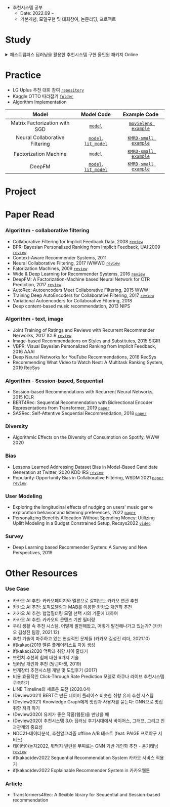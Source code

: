 - 추천시스템 공부
  - Date: 2022.09 ~
  - 기본개념, 모델구현 및 대회참여, 논문리딩, 프로젝트

# Study

<details>
<summary>패스트캠퍼스 딥러닝을 활용한 추천시스템 구현 올인원 패키지 Online</summary>
<div markdown="1">

- data
  - MovieLens(small)
  - KMRD(small)
  - Netflix
- 이론 (summary)
  - [content-based filtering](./fastcampus_lecture/summary/contents_based_filtering.md)
  - [neighborhood-based collaborative filtering](./fastcampus_lecture/summary/neighborhood_based_collaborative_filtering.md)
  - [model-based filtering](./fastcampus_lecture/summary/model_based_filtering.md)
  - [hybrid recommender system](./fastcampus_lecture/summary/hybrid_recommender_system.md)
  - [contextual aware recommender system](./fastcampus_lecture/summary/contextual_aware_recommender_system.md)
  - [evaluation metric](./fastcampus_lecture/summary/evaluation_metric.md)
- 실습 (code)
  - [movielens EDA](./fastcampus_lecture/notebook/00_movielens_eda.ipynb)
  - [movielens simple model](./fastcampus_lecture/notebook/01_movielens_simple_model.ipynb)
  - [movielens content-based filtering: TFIDF](./fastcampus_lecture/notebook/02_movielens_contents_based_filtering_TFIDF.ipynb)
  - [movielens neighborhood-based collaborative filtering](./fastcampus_lecture/notebook/03_movielens_neighborhood_based_collaborative_filtering.ipynb)
  - [movielens matrix factorization: svd](./fastcampus_lecture/notebook/04_movielens_matrix_factorization_svd.ipynb)
  - [KMRD, Netflix EDA](./fastcampus_lecture/notebook/05_KMRD_netflix_eda.ipynb)

</div>
</details>

# Practice

- LG Uplus 추천 대회 참여 [`repository`](https://github.com/minsoo9506/lg-uplus-RecSys-competition)
- Kaggle OTTO 따라잡기 [`folder`](./kaggle_OTTO/)
- Algorithm Implementation

|             Model              |                                      Model Code                                      |                           Example Code                           |
| :----------------------------: | :----------------------------------------------------------------------------------: | :--------------------------------------------------------------: |
| Matrix Factorization with SGD  |                             [`model`](./src/model/MF.py)                             | [`movielens example`](./notebook/example_MF_SGD_movielens.ipynb) |
| Neural Collaborative Filtering |    [`model`](./src/model/NCF.py), [`lit_model`](./src/lit_model/NCF_lit_model.py)    |             [`KMRD-small example`](./src/run_NCF.py)             |
|     Factorization Machine      |                             [`model`](./src/model/FM.py)                             |  [`KMRD-small example`](./notebook/example_FM_KMRD_small.ipynb)  |
|             DeepFM             | [`model`](./src/model/DeepFM.py), [`lit_model`](./src/lit_model/DeepFM_lit_model.py) |           [`KMRD-small example`](./src/run_DeepFM.py)            |

# Project

# Paper Read

### Algorithm - collaborative filtering

- Collaborative Filtering for Implicit Feedback Data, 2008 [`review`](./paper_review/Collaborative%20Filtering%20for%20Implicit%20Feedback%20Data.md)
- BPR: Bayesian Personalized Ranking from Implicit Feedback, UAI 2009 [`review`](./paper_review/BPR%3A%20Bayesian%20Personalized%20Ranking%20from%20Implicit%20Feedback.md)
- Context-Aware Recommender Systems, 2011
- Neural Collaborative Filtering, 2017 IWWWC [`review`](./paper_review/Neural%20Collaborative%20Filtering.md)
- Fatorization Machines, 2009 [`review`](./paper_review/Factorization%20Machines.md)
- Wide & Deep Learning for Recommender Systems, 2016 [`review`](./paper_review/Wide%20%26%20Deep%20Learning%20for%20Recommender%20Systems.md)
- DeepFM: A Factorization-Machine based Neural Network for CTR Prediction, 2017 [`review`](./paper_review/DeepFM%3A%20A%20Factorization-Machine%20based%20Neural%20Network%20for%20CTR%20Prediction.md)
- AutoRec: Autoencoders Meet Collaborative Filtering, 2015 WWW
- Training Deep AutoEncoders for Collaborative Filtering, 2017 [`review`](./paper_review/Training%20Deep%20AutoEncoders%20for%20Collaborative%20Filtering.md)
- Variational Autoencoders for Collaborative Filtering, 2018
- Deep content-based music recommendation, 2013 NIPS

### Algorithm - text, image
- Joint Training of Ratings and Reviews with Recurrent Recommender Nerworks, 2017 ICLR [`review`](./paper_review/Joint%20Training%20of%20Ratings%20and%20Reviews%20with%20Recurrent%20Recommender%20Nerworks.md)
- Image-based Recommendations on Styles and Substitutes, 2015 SIGIR
- VBPR: Visual Bayesian Personalized Ranking from Implicit Feedback, 2016 AAAI
- Deep Neural Networks for YouTube Recommendations, 2016 RecSys
- Recommending What Video to Watch Next: A Multitask Ranking System, 2019 RecSys

### Algorithm - Session-based, Sequential

- Session-based Recommendations with Recurrent Neural Networks, 2015 ICLR
- BERT4Rec: Sequential Recommendation with Bidirectional Encoder Representations from Transformer, 2019 [`paper`](https://arxiv.org/abs/1904.06690)
- SASRec: Self-Attentive Sequential Recommendation, 2018 [`paper`](https://arxiv.org/abs/1808.09781)

### Diversity

- Algorithmic Effects on the Diversity of Consumption on Spotify, WWW 2020

### Bias

- Lessons Learned Addressing Dataset Bias in Model-Based Candidate Generation at Twitter, 2020 KDD IRS [`review`](./paper_review/Lessons%20Learned%20Addressing%20Dataset%20Bias%20in%20Model-Based%20Candidate%20Generation%20at%20Twitter.md)
- Popularity-Opportunity Bias in Collaborative Filtering, WSDM 2021 [`paper`](https://dl.acm.org/doi/pdf/10.1145/3437963.3441820) [`review`](./review/Popularity-Opportunity%20Bias%20in%20Collaborative%20Filtering.md)

### User Modeling
- Exploring the longitudinal effects of nudging on users’ music
genre exploration behavior and listening preferences, 2022 [`paper`](https://dl.acm.org/doi/pdf/10.1145/3523227.3546772)
- Personalizing Benefits Allocation Without Spending Money: Utilizing Uplift Modeling in a Budget Constrained Setup, Recsys2022 [`video`](https://dl.acm.org/doi/10.1145/3523227.3547381)

### Survey

- Deep Learning based Recommender System: A Survey and New Perspectives, 2019

# Other Resources

### Use Case

- 카카오 AI 추천: 카카오페이지와 멜론으로 살펴보는 카카오 연관 추천
- 카카오 AI 추천: 토픽모델링과 MAB를 이용한 카카오 개인화 추천
- 카카오 AI 추천: 협업필터링 모델 선택 시의 기준에 대하여
- 카카오 AI 추천: 카카오의 콘텐츠 기반 필터링
- 우리 생활 속 추천 시스템, 어떻게 발전해왔고, 어떻게 발전해나가고 있는가? (카카오 김성진 팀장, 2021.12)
- 추천 기술이 마주하고 있는 현실적인 문제들 (카카오 김성진 리더, 2021.10)
- if(kakao)2019 멜론 플레이리스트 자동 생성
- if(kakao)2020 맥락과 취향 사이 줄타기
- 브런치 추천의 힘에 대한 6가지 기술
- 딥러닝 개인화 추천 (당근마켓, 2019)
- 번개장터 추천시스템 개발 및 도입후기 (2017)
- 비용 효율적인 Click-Through Rate Prediction 모델로 하쿠나 라이브 추천시스템 구축하기
- LINE Timeline의 새로운 도전 (2020.04)
- (Deview2021) BERT로 만든 네이버 플레이스 비슷한 취향 유저 추천 시스템
- (Deview2021) Knowledge Graph에게 맛집과 사용자를 묻는다: GNN으로 맛집 취향 저격 하기
- (Deview2020) 유저가 좋은 작품(웹툰)을 만났을 때
- (Deview2020) 추천시스템 3.0: 딥러닝 후기시대에서 바이어스, 그래프, 그리고 인과관계의 중요성
- NDC21-데이터분석, 추천알고리즘 offline A/B 테스트 (feat: PAIGE 프로야구 서비스)
- 데이터야놀자2022, 뭐먹지 빌런을 무찌르는 GNN 기반 개인화 추천 - 윤기태님 [`review`](./review/%EB%AD%90%EB%A8%B9%EC%A7%80%20%EB%B9%8C%EB%9F%B0%EC%9D%84%20%EB%AC%B4%EC%B0%8C%EB%A5%B4%EB%8A%94%20GNN%20%EA%B8%B0%EB%B0%98%20%EA%B0%9C%EC%9D%B8%ED%99%94%20%EC%B6%94%EC%B2%9C.md)
- if(kakao)dev2022 Sequential Recommendation System 카카오 서비스 적용기
- if(kakao)dev2022 Explainable Recommender System in 카카오웹툰

### Article

- Transformers4Rec: A flexible library for Sequential and Session-based recommendation
